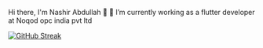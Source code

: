 Hi there, I'm Nashir Abdullah 👋
🔭 I’m currently working as a flutter developer at Noqod opc india pvt ltd



[![GitHub Streak](https://streak-stats.demolab.com/?user=nashirdrabi)](https://git.io/streak-stats)
